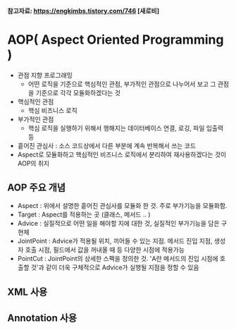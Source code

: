 
#### 참고자료: https://engkimbs.tistory.com/746 [새로비]

# AOP( Aspect Oriented Programming )



* 관점 지향 프로그래밍
  * 어떤 로직을 기준으로 핵심적인 관점, 부가적인 관점으로 나누어서 보고 그 관점을 기준으로 각각 모듈화하겠다는 것
* 핵심적인 관점
  * 핵심 비즈니스 로직
* 부가적인 관점
  * 핵심 로직을 실행하기 위해서 행해지는 데이터베이스 연결, 로깅, 파일 입출력 등
* 흩어진 관심사 : 소스 코드상에서 다른 부분에 계속 반복해서 쓰는 코드
* Aspect로 모듈화하고 핵심적인 비즈니스 로직에서 분리하여 재사용하겠다는 것이 AOP의 취지


## AOP 주요 개념

* Aspect : 위에서 설명한 흩어진 관심사를 모듈화 한 것. 주로 부가기능을 모듈화함.
* Target : Aspect를 적용하는 곳 (클래스, 메서드 .. )
* Advice : 실질적으로 어떤 일을 해야할 지에 대한 것, 실질적인 부가기능을 담은 구현체
* JointPoint : Advice가 적용될 위치, 끼어들 수 있는 지점. 메서드 진입 지점, 생성자 호출 시점, 필드에서 값을 꺼내올 때 등 다양한 시점에 적용가능
* PointCut : JointPoint의 상세한 스펙을 정의한 것. 'A란 메서드의 진입 시점에 호출할 것'과 같이 더욱 구체적으로 Advice가 실행될 지점을 정할 수 있음


## XML 사용


## Annotation 사용
